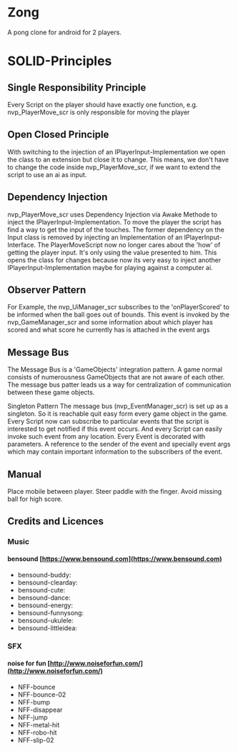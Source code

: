 # Zong
A pong clone for android for 2 players.

# SOLID-Principles

## Single Responsibility Principle
Every Script on the player should have exactly one function, e.g. nvp_PlayerMove_scr is only responsible
for moving the player

## Open Closed Principle
With switching to the injection of an IPlayerInput-Implementation we open the class to an extension but close it
to change. This means, we don't have to change the code inside nvp_PlayerMove_scr, if we want to extend the
script to use an ai as input.

## Dependency Injection
nvp_PlayerMove_scr uses Dependency Injection via Awake Methode to inject the IPlayerInput-Implementation.
To move the player the script has find a way to get the input of the touches. The former dependency on the Input class is removed by injecting an Implementation of an IPlayerInput-Interface. The PlayerMoveScript
now no longer cares about the 'how' of getting the player input. It's only using the value presented to him.
This opens the class for changes because now its very easy to inject another IPlayerInput-Implementation maybe
for playing against a computer ai.

## Observer Pattern
For Example, the nvp_UiManager_scr subscribes to the 'onPlayerScored' to be informed
when the ball goes out of bounds. This event is invoked by the nvp_GameManager_scr and 
some information about which player has scored and what score he currently has is attached
in the event args

## Message Bus
The Message Bus is a 'GameObjects' integration pattern. A game normal consists of
numerousness GameObjects that are not aware of each other. The message bus patter leads us a
way for centralization of communication between these game objects.

Singleton Pattern
The message bus (nvp_EventManager_scr) is set up as a singleton. So it is reachable quit easy form every game object in the game. Every Script now can subscribe to particular events that the script is interested to get notified if this event occurs. And every Script can easily invoke such event from any location. Every Event is decorated with parameters. A reference to the sender of the event and specially event args which may contain important information to
the subscribers of the event.



## Manual
Place mobile between player. Steer paddle with the finger. Avoid missing ball for high score.

## Credits and Licences


### Music

#### bensound [https://www.bensound.com](https://www.bensound.com)

- bensound-buddy: 
- bensound-clearday: 
- bensound-cute: 
- bensound-dance: 
- bensound-energy: 
- bensound-funnysong: 
- bensound-ukulele: 
- bensound-littleidea: 

### SFX

#### noise for fun [http://www.noiseforfun.com/](http://www.noiseforfun.com/)

- NFF-bounce
- NFF-bounce-02
- NFF-bump
- NFF-disappear
- NFF-jump
- NFF-metal-hit
- NFF-robo-hit
- NFF-slip-02